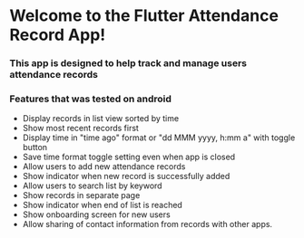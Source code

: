 # Welcome to the Flutter Attendance Record App!

### This app is designed to help track and manage users attendance records

### Features that was tested on android

-   Display records in list view sorted by time
-   Show most recent records first
-   Display time in "time ago" format or "dd MMM yyyy, h:mm a" with toggle button
-   Save time format toggle setting even when app is closed
-   Allow users to add new attendance records
-   Show indicator when new record is successfully added
-   Allow users to search list by keyword
-   Show records in separate page
-   Show indicator when end of list is reached
-   Show onboarding screen for new users
-   Allow sharing of contact information from records with other apps.
